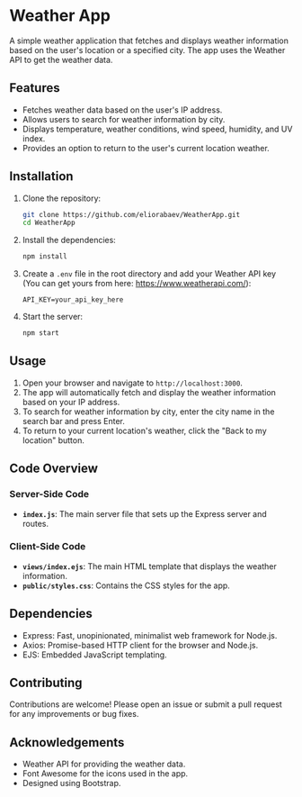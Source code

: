 # Weather App

A simple weather application that fetches and displays weather information based on the user's location or a specified city. The app uses the Weather API to get the weather data.

## Features

- Fetches weather data based on the user's IP address.
- Allows users to search for weather information by city.
- Displays temperature, weather conditions, wind speed, humidity, and UV index.
- Provides an option to return to the user's current location weather.

## Installation

1. Clone the repository:
    ```bash
    git clone https://github.com/eliorabaev/WeatherApp.git
    cd WeatherApp
    ```

2. Install the dependencies:
    ```bash
    npm install
    ```

3. Create a `.env` file in the root directory and add your Weather API key (You can get yours from here: <https://www.weatherapi.com/>):
    ```env
    API_KEY=your_api_key_here
    ```

4. Start the server:
    ```bash
    npm start
    ```

## Usage

1. Open your browser and navigate to `http://localhost:3000`.
2. The app will automatically fetch and display the weather information based on your IP address.
3. To search for weather information by city, enter the city name in the search bar and press Enter.
4. To return to your current location's weather, click the "Back to my location" button.

## Code Overview

### Server-Side Code

- **`index.js`**: The main server file that sets up the Express server and routes.

### Client-Side Code

- **`views/index.ejs`**: The main HTML template that displays the weather information.
- **`public/styles.css`**: Contains the CSS styles for the app.

## Dependencies

- Express: Fast, unopinionated, minimalist web framework for Node.js.
- Axios: Promise-based HTTP client for the browser and Node.js.
- EJS: Embedded JavaScript templating.

## Contributing

Contributions are welcome! Please open an issue or submit a pull request for any improvements or bug fixes.

## Acknowledgements

- Weather API for providing the weather data.
- Font Awesome for the icons used in the app.
- Designed using Bootstrap.
